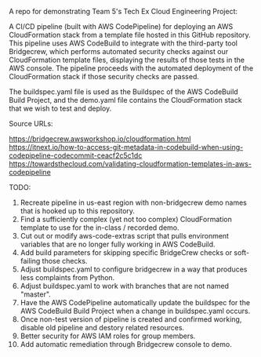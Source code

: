 A repo for demonstrating Team 5's Tech Ex Cloud Engineering Project: 

A CI/CD pipeline (built with AWS CodePipeline) for deploying an AWS CloudFormation stack from a template file hosted in this GitHub repository. 
This pipeline uses AWS CodeBuild to integrate with the third-party tool Bridgecrew, 
which performs automated security checks against our CloudFormation template files, 
displaying the results of those tests in the AWS console. 
The pipeline proceeds with the automated deployment of the CloudFormation stack if those security checks are passed.

The buildspec.yaml file is used as the Buildspec of the AWS CodeBuild Build Project, 
and the demo.yaml file contains the CloudFormation stack that we wish to test and deploy.

Source URLs:

https://bridgecrew.awsworkshop.io/cloudformation.html
https://itnext.io/how-to-access-git-metadata-in-codebuild-when-using-codepipeline-codecommit-ceacf2c5c1dc
https://towardsthecloud.com/validating-cloudformation-templates-in-aws-codepipeline

TODO:

1. Recreate pipeline in us-east region with non-bridgecrew demo names that is hooked up to this repository.
2. Find a sufficiently complex (yet not too complex) CloudFormation template to use for the in-class / recorded demo.
3. Cut out or modify aws-code-extras script that pulls environment variables that are no longer fully working in AWS CodeBuild.
4. Add build parameters for skipping specific BridgeCrew checks or soft-failing those checks.
5. Adjust buildspec.yaml to configure bridgecrew in a way that produces less complaints from Python.
6. Adjust buildspec.yaml to work with branches that are not named "master".
7. Have the AWS CodePipeline automatically update the buildspec for the AWS CodeBuild Build Project when a change in buildspec.yaml occurs.
8. Once non-test version of pipeline is created and confirmed working, disable old pipeline and destory related resources.
9. Better security for AWS IAM roles for group members.
10. Add automatic remediation through Bridgecrew console to demo.